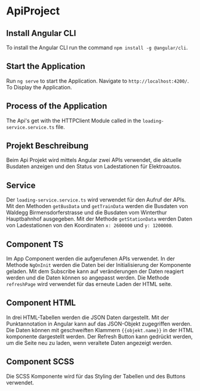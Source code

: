 # ApiProject

## Install Angular CLI

To install the Angular CLI run the command `npm install -g @angular/cli`.

## Start the Application

Run `ng serve` to start the Application. Navigate to `http://localhost:4200/`. To Display the Application.

## Process of the Application

The Api's get with the HTTPClient Module called in the `loading-service.service.ts` file.

## Projekt Beschreibung

Beim Api Projekt wird mittels Angular zwei APIs verwendet, die aktuelle Busdaten anzeigen und den Status von Ladestationen für Elektroautos.

## Service

Der `loading-service.service.ts` wird verwendet für den Aufruf der APIs. Mit den Methoden `getBusData` und `getTrainData` werden die Busdaten von Waldegg Birmensdorferstrasse und die Busdaten vom Winterthur Hauptbahnhof ausgegeben.
Mit der Methode `getStationData` werden Daten von Ladestationen von den Koordinaten `x: 2600000` und `y: 1200000`.

## Component TS

Im App Component werden die aufgerufenen APIs verwendet. In der Methode `NgOnInit` werden die Daten bei der Initialisierung der Komponente geladen.
Mit dem Subscribe kann auf veränderungen der Daten reagiert werden und die Daten können so angepasst werden.
Die Methode `refreshPage` wird verwendet für das erneute Laden der HTML seite.

## Component HTML

In drei HTML-Tabellen werden die JSON Daten dargestellt. Mit der Punktannotation in Angular kann auf das JSON-Objekt zugegriffen werden.
Die Daten können mit geschweiften Klammern `{{objekt.name}}` in der HTML komponente dargestellt werden.
Der Refresh Button kann gedrückt werden, um die Seite neu zu laden, wenn veraltete Daten angezeigt werden.

## Component SCSS
Die SCSS Komponente wird für das Styling der Tabellen und des Buttons verwendet.




